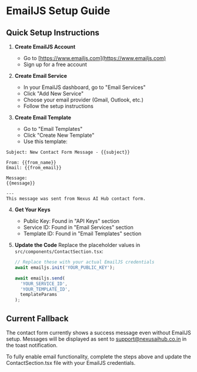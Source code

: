 # EmailJS Setup Guide

## Quick Setup Instructions

1. **Create EmailJS Account**
   - Go to [https://www.emailjs.com](https://www.emailjs.com)
   - Sign up for a free account

2. **Create Email Service**
   - In your EmailJS dashboard, go to "Email Services"
   - Click "Add New Service"
   - Choose your email provider (Gmail, Outlook, etc.)
   - Follow the setup instructions

3. **Create Email Template**
   - Go to "Email Templates"
   - Click "Create New Template"
   - Use this template:

```
Subject: New Contact Form Message - {{subject}}

From: {{from_name}}
Email: {{from_email}}

Message:
{{message}}

---
This message was sent from Nexus AI Hub contact form.
```

4. **Get Your Keys**
   - Public Key: Found in "API Keys" section
   - Service ID: Found in "Email Services" section
   - Template ID: Found in "Email Templates" section

5. **Update the Code**
   Replace the placeholder values in `src/components/ContactSection.tsx`:
   
   ```typescript
   // Replace these with your actual EmailJS credentials
   await emailjs.init('YOUR_PUBLIC_KEY');
   
   await emailjs.send(
     'YOUR_SERVICE_ID',
     'YOUR_TEMPLATE_ID',
     templateParams
   );
   ```

## Current Fallback
The contact form currently shows a success message even without EmailJS setup. Messages will be displayed as sent to support@nexusaihub.co.in in the toast notification.

To fully enable email functionality, complete the steps above and update the ContactSection.tsx file with your EmailJS credentials.